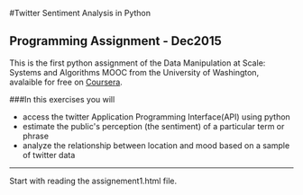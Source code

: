 #Twitter Sentiment Analysis in Python
## Programming Assignment - Dec2015

This is the first python assignment of the Data Manipulation at Scale: Systems and Algorithms MOOC from the University of Washington, avalaible for free on [Coursera](https://www.coursera.org/learn/data-manipulation).  

###In this exercises you will
- access the twitter Application Programming Interface(API) using python
- estimate the public's perception (the sentiment) of a particular term or phrase
- analyze the relationship between location and mood based on a sample of twitter data
- ---
Start with reading the assignement1.html file.